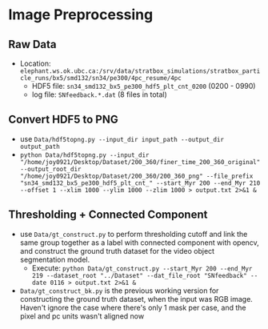 # Image Preprocessing

## Raw Data
- Location: `elephant.ws.ok.ubc.ca:/srv/data/stratbox_simulations/stratbox_particle_runs/bx5/smd132/sn34/pe300/4pc_resume/4pc`
    - HDF5 file: `sn34_smd132_bx5_pe300_hdf5_plt_cnt_0200` (0200 - 0990)
    - log file: `SNfeedback.*.dat` (8 files in total)

## Convert HDF5 to PNG
- use `Data/hdf5topng.py --input_dir input_path --output_dir output_path`
- `python Data/hdf5topng.py --input_dir "/home/joy0921/Desktop/Dataset/200_360/finer_time_200_360_original" --output_root_dir "/home/joy0921/Desktop/Dataset/200_360/200_360_png" --file_prefix "sn34_smd132_bx5_pe300_hdf5_plt_cnt_" --start_Myr 200 --end_Myr 210 --offset 1 --xlim 1000 --ylim 1000 --zlim 1000 > output.txt 2>&1 &`

## Thresholding + Connected Component
- use `Data/gt_construct.py` to perform thresholding cutoff and link the same group together as a label with connected component with opencv, and construct the ground truth dataset for the video object segmentation model.
    - Execute: `python Data/gt_construct.py --start_Myr 200 --end_Myr 219 --dataset_root "../Dataset" --dat_file_root "SNfeedback" --date 0116 > output.txt 2>&1 &`
- `Data/gt_construct_bk.py` is the previous working version for constructing the ground truth dataset, when the input was RGB image. Haven't ignore the case where there's only 1 mask per case, and the pixel and pc units wasn't aligned now


